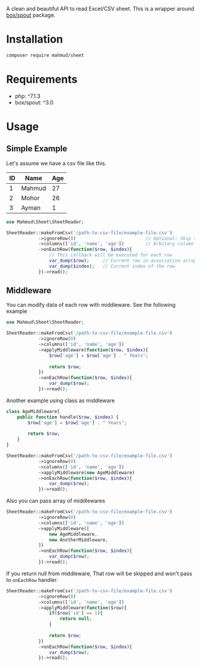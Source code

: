 A clean and beautiful API to read Excel/CSV sheet. This is a wrapper around [box/spout](https://github.com/box/spout) package.

# Installation

```bash
composer require mahmud/sheet
```

# Requirements

- php: ^7.1.3
- box/spout: ^3.0

# Usage

## Simple Example

Let's assume we have a csv file like this.


| ID | Name   | Age |
|----|--------|-----|
| 1  | Mahmud | 27  |
| 2  | Mohor  | 26  |
| 3  | Ayman  | 1   |


```php
use Mahmud\Sheet\SheetReader;

SheetReader::makeFromCsv('/path-to-csv-file/example-file.csv')
            ->ignoreRow(0)                          // Optional: Skip the header row
            ->columns(['id', 'name', 'age'])        // Arbitary column name that will be mapped sequentially for each row
            ->onEachRow(function($row, $index){
                // This callback will be executed for each row
                var_dump($row);     // Current row in associative array
                var_dump($index);   // Current index of the row
            })->read();
```

## Middleware

You can modify data of each row with middleware. See the following example

```php
use Mahmud\Sheet\SheetReader;

SheetReader::makeFromCsv('/path-to-csv-file/example-file.csv')
            ->ignoreRow(0)
            ->columns(['id', 'name', 'age'])
            ->applyMiddleware(function($row, $index){
                $row['age'] = $row['age'] . " Years";
                
                return $row;
            })
            ->onEachRow(function($row, $index){
                var_dump($row);
            })->read();

```

Another example using class as middleware

```php
class AgeMiddleware{
    public function handle($row, $index) {
        $row['age'] = $row['age'] . " Years";
    
        return $row;
    }
}

SheetReader::makeFromCsv('/path-to-csv-file/example-file.csv')
            ->ignoreRow(0)
            ->columns(['id', 'name', 'age'])
            ->applyMiddleware(new AgeMiddleware)
            ->onEachRow(function($row, $index){
                var_dump($row);
            })->read();

```

Also you can pass array of middlewares

```php
SheetReader::makeFromCsv('/path-to-csv-file/example-file.csv')
            ->ignoreRow(0)
            ->columns(['id', 'name', 'age'])
            ->applyMiddleware([
                new AgeMiddleware,
                new AnotherMiddleware,
            ])
            ->onEachRow(function($row, $index){
                var_dump($row);
            })->read();
```

If you return null from middleware, That row will be skipped and won't pass to `onEachRow` handler.

```php
SheetReader::makeFromCsv('/path-to-csv-file/example-file.csv')
            ->ignoreRow(0)
            ->columns(['id', 'name', 'age'])
            ->applyMiddleware(function($row){
                if($row['id'] == 1){
                    return null;
                }
                
                return $row;
            })
            ->onEachRow(function($row, $index){
                var_dump($row);
            })->read();
```

